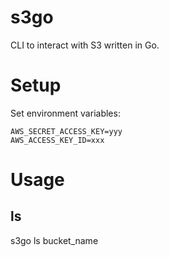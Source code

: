 # s3go

CLI to interact with S3 written in Go.

# Setup

Set environment variables:

    AWS_SECRET_ACCESS_KEY=yyy
    AWS_ACCESS_KEY_ID=xxx

# Usage

## ls

s3go ls bucket_name
